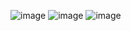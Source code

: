 ![image](https://github.com/Shket13/DemoEkzamen/assets/97594188/6e81cc97-4306-4a6d-bfe6-203d932442ee)
![image](https://github.com/Shket13/DemoEkzamen/assets/97594188/22f0f325-5e6e-443d-b05f-699df9b1f59e)
![image](https://github.com/Shket13/DemoEkzamen/assets/97594188/119f5752-8854-4950-a1a4-7d2b5702c273)

